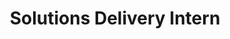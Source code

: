 ---
layout: experience
title: Solutions Delivery Intern
description: I am a Solutions Delivery Intern for Innovation Team 3 (IT3), where all meetings follow Scrum and Agile methodologies. I help maintain the corporate website using WordPress, HTML, and CSS. I also help update the insured portal and guest login with TypeScript, Sass, HTML, Node.js, and Bootstrap. I presented a tips and tricks session on Microsoft Teams and Outlook to many members of Palomar and co-presented a Social Media Mascot campaign, receiving encouragement to pursue marketing. I learned about different roles within Scrum such as Scrum Masters, Business Analysis, QAs, and developers (the main group I was a part of). Additionally, I joined a second team, learning Pega and working with Spring Boot, Java, and Selenium to enhance testing automation. Pictured below is all the Summer 2024 interns at a Beach Bash Palomar held.
image: /assets/images/intern.jpg
---